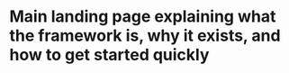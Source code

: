 # Main landing page explaining what the framework is, why it exists, and how to get started quickly
